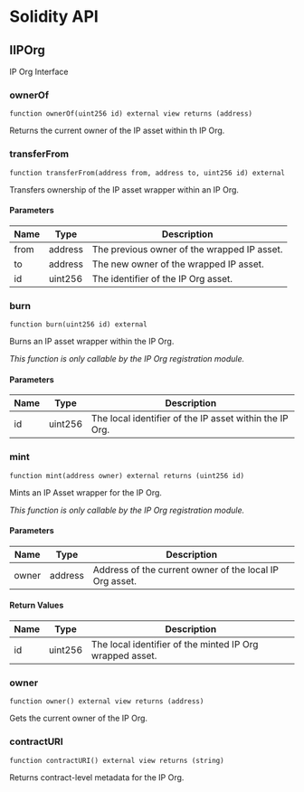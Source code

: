 # Solidity API

## IIPOrg

IP Org Interface

### ownerOf

```solidity
function ownerOf(uint256 id) external view returns (address)
```

Returns the current owner of the IP asset within th IP Org.

### transferFrom

```solidity
function transferFrom(address from, address to, uint256 id) external
```

Transfers ownership of the IP asset wrapper within an IP Org.

#### Parameters

| Name | Type | Description |
| ---- | ---- | ----------- |
| from | address | The previous owner of the wrapped IP asset. |
| to | address | The new owner of the wrapped IP asset. |
| id | uint256 | The identifier of the IP Org asset. |

### burn

```solidity
function burn(uint256 id) external
```

Burns an IP asset wrapper within the IP Org.

_This function is only callable by the IP Org registration module._

#### Parameters

| Name | Type | Description |
| ---- | ---- | ----------- |
| id | uint256 | The local identifier of the IP asset within the IP Org. |

### mint

```solidity
function mint(address owner) external returns (uint256 id)
```

Mints an IP Asset wrapper for the IP Org.

_This function is only callable by the IP Org registration module._

#### Parameters

| Name | Type | Description |
| ---- | ---- | ----------- |
| owner | address | Address of the current owner of the local IP Org asset. |

#### Return Values

| Name | Type | Description |
| ---- | ---- | ----------- |
| id | uint256 | The local identifier of the minted IP Org wrapped asset. |

### owner

```solidity
function owner() external view returns (address)
```

Gets the current owner of the IP Org.

### contractURI

```solidity
function contractURI() external view returns (string)
```

Returns contract-level metadata for the IP Org.


